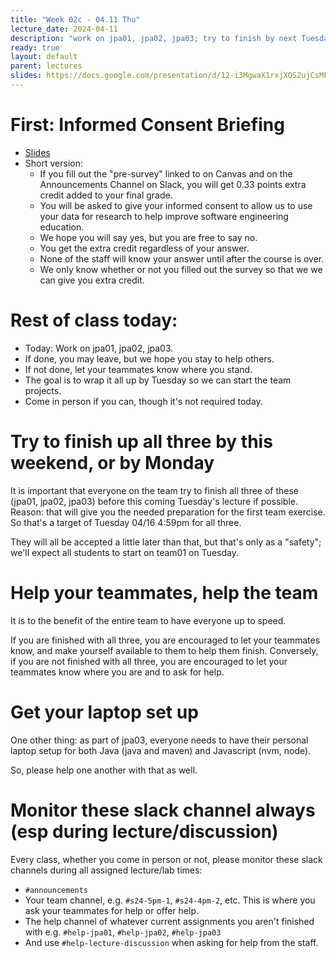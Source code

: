 ```yaml
---
title: "Week 02c - 04.11 Thu"
lecture_date: 2024-04-11
description: "work on jpa01, jpa02, jpa03; try to finish by next Tuesday"
ready: true
layout: default
parent: lectures
slides: https://docs.google.com/presentation/d/12-i3MgwaX1rxjXQS2ujCsMFsgLrayXwLXrCdMMzPxgw/edit?usp=sharing
---
```


# First: Informed Consent Briefing

* [Slides]({{page.slides}})
* Short version: 
  - If you fill out the "pre-survey" linked to on Canvas and on the Announcements Channel on Slack, you will get 0.33 points extra credit added to your final grade.
  - You will be asked to give your informed consent to allow us to use your data for research to help improve software engineering education.
  - We hope you will say yes, but you are free to say no.
  - You get the extra credit regardless of your answer.
  - None of the staff will know your answer until after the course is over.
  - We only know whether or not you filled out the survey so that we
    we can give you extra credit.

    
# Rest of class today:

* Today: Work on jpa01, jpa02, jpa03.
* If done, you may leave, but we hope you stay to help others.
* If not done, let your teammates know where you stand.
* The goal is to wrap it all up by Tuesday so we can start the team projects.
* Come in person if you can, though it's not required today.


# Try to finish up all three by this weekend, or by Monday

It is important that everyone on the team try to finish all three of these (jpa01, jpa02, jpa03) before this coming Tuesday's lecture if possible.  Reason: that will give you the needed preparation for the first team exercise.   So that's a target of Tuesday 04/16 4:59pm for all three.

They will all be accepted a little later than that, but that's only 
as a "safety"; we'll expect all students to start on team01 on Tuesday.


# Help your teammates, help the team

It is to the benefit of the entire team to have everyone up to speed.

If you are finished with all three, you are encouraged to let your teammates know, and make yourself available to them to help them finish.  Conversely, if you are not finished with all three, you are encouraged to let your teammates know where you are and to ask for help.

# Get your laptop set up

One other thing: as part of jpa03, everyone needs to have their personal laptop setup for both Java (java and maven) and Javascript (nvm, node).

So, please help one another with that as well.

# Monitor these slack channel always (esp during lecture/discussion)

Every class, whether you come in person or not, please monitor these slack channels during all assigned lecture/lab times:

* `#announcements`
* Your team channel, e.g. `#s24-5pm-1`, `#s24-4pm-2`, etc.  This is where you ask your teammates for help or offer help.
* The help channel of whatever current assignments you aren't finished with e.g. `#help-jpa01`, `#help-jpa02`, `#help-jpa03`
* And use `#help-lecture-discussion` when asking for help from the staff.
